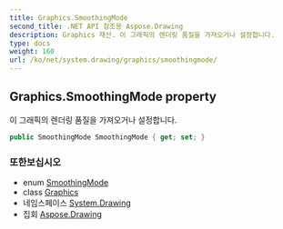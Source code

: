 ```yaml
---
title: Graphics.SmoothingMode
second_title: .NET API 참조용 Aspose.Drawing
description: Graphics 재산. 이 그래픽의 렌더링 품질을 가져오거나 설정합니다.
type: docs
weight: 160
url: /ko/net/system.drawing/graphics/smoothingmode/
---
```

## Graphics.SmoothingMode property

이 그래픽의 렌더링 품질을 가져오거나 설정합니다.

```csharp
public SmoothingMode SmoothingMode { get; set; }
```

### 또한보십시오

* enum [SmoothingMode](../../../system.drawing.drawing2d/smoothingmode/)
* class [Graphics](../)
* 네임스페이스 [System.Drawing](../../graphics/)
* 집회 [Aspose.Drawing](../../../)


